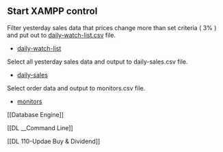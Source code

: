 ## Start XAMPP control

Filter yesterday sales data that prices change more than set criteria ( 3% ) and put out to [daily-watch-list.csv]() file.

- [daily-watch-list](https://github.com/santimcs/A8/blob/main/Data/daily-watch-list.csv)

Select all yesterday sales data and output to daily-sales.csv file.

- [daily-sales](https://github.com/santimcs/A8/blob/main/Data/daily-sales.csv)

Select order data and output to monitors.csv file.

- [monitors](https://github.com/santimcs/A8/blob/main/Data/monitors.csv)


[[Database Engine]]

[[DL __Command Line]]

[[DL 110-Updae Buy & Dividend]]

